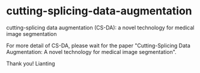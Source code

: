 # cutting-splicing-data-augmentation
cutting-splicing data augmentation (CS-DA): a novel technology for medical image segmentation

For more detail of CS-DA, please wait for the paper "Cutting-Splicing Data Augmentation: A novel technology for medical image segmentation".

Thank you!
Lianting

